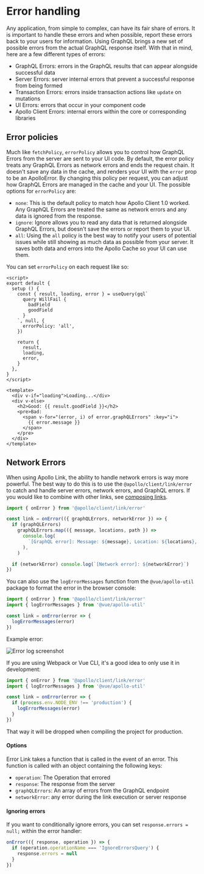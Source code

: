 # Error handling

Any application, from simple to complex, can have its fair share of errors. It is important to handle these errors and when possible, report these errors back to your users for information. Using GraphQL brings a new set of possible errors from the actual GraphQL response itself. With that in mind, here are a few different types of errors:

- GraphQL Errors: errors in the GraphQL results that can appear alongside successful data
- Server Errors: server internal errors that prevent a successful response from being formed
- Transaction Errors: errors inside transaction actions like `update` on mutations
- UI Errors: errors that occur in your component code
- Apollo Client Errors: internal errors within the core or corresponding libraries

## Error policies

Much like `fetchPolicy`, `errorPolicy` allows you to control how GraphQL Errors from the server are sent to your UI code. By default, the error policy treats any GraphQL Errors as network errors and ends the request chain. It doesn't save any data in the cache, and renders your UI with the `error` prop to be an ApolloError. By changing this policy per request, you can adjust how GraphQL Errors are managed in the cache and your UI. The possible options for `errorPolicy` are:

- `none`: This is the default policy to match how Apollo Client 1.0 worked. Any GraphQL Errors are treated the same as network errors and any data is ignored from the response.
- `ignore`: Ignore allows you to read any data that is returned alongside GraphQL Errors, but doesn't save the errors or report them to your UI.
- `all`: Using the `all` policy is the best way to notify your users of potential issues while still showing as much data as possible from your server. It saves both data and errors into the Apollo Cache so your UI can use them.

You can set `errorPolicy` on each request like so:

```vue{10}
<script>
export default {
  setup () {
    const { result, loading, error } = useQuery(gql`
      query WillFail {
        badField
        goodField
      }
    `, null, {
      errorPolicy: 'all',
    })

    return {
      result,
      loading,
      error,
    }
  },
}
</script>

<template>
  <div v-if="loading">Loading...</div>
  <div v-else>
    <h2>Good: {{ result.goodField }}</h2>
    <pre>Bad:
      <span v-for="(error, i) of error.graphQLErrors" :key="i">
        {{ error.message }}
      </span>
    </pre>
  </div>
</template>
```

## Network Errors

When using Apollo Link, the ability to handle network errors is way more powerful. The best way to do this is to use the `@apollo/client/link/error` to catch and handle server errors, network errors, and GraphQL errors. If you would like to combine with other links, see [composing links](https://www.apollographql.com/docs/link/composition).

```js
import { onError } from '@apollo/client/link/error'

const link = onError(({ graphQLErrors, networkError }) => {
  if (graphQLErrors)
    graphQLErrors.map(({ message, locations, path }) =>
      console.log(
        `[GraphQL error]: Message: ${message}, Location: ${locations}, Path: ${path}`,
      ),
    )

  if (networkError) console.log(`[Network error]: ${networkError}`)
})
```

You can also use the `logErrorMessages` function from the `@vue/apollo-util` package to format the error in the browser console:

```js
import { onError } from '@apollo/client/link/error'
import { logErrorMessages } from '@vue/apollo-util'

const link = onError(error => {
  logErrorMessages(error)
})
```

Example error:

![Error log screenshot](/error-log.jpeg)

If you are using Webpack or Vue CLI, it's a good idea to only use it in development:

```js
import { onError } from '@apollo/client/link/error'
import { logErrorMessages } from '@vue/apollo-util'

const link = onError(error => {
  if (process.env.NODE_ENV !== 'production') {
    logErrorMessages(error)
  }
})
```

That way it will be dropped when compiling the project for production.

#### Options

Error Link takes a function that is called in the event of an error. This function is called with an object containing the following keys:

- `operation`: The Operation that errored
- `response`: The response from the server
- `graphQLErrors`: An array of errors from the GraphQL endpoint
- `networkError`: any error during the link execution or server response

#### Ignoring errors

If you want to conditionally ignore errors, you can set `response.errors = null;` within the error handler:

```js
onError(({ response, operation }) => {
  if (operation.operationName === 'IgnoreErrorsQuery') {
    response.errors = null
  }
})
```
